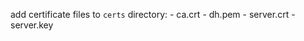 add certificate files to `certs` directory:
    - ca.crt
    - dh.pem
    - server.crt
    - server.key